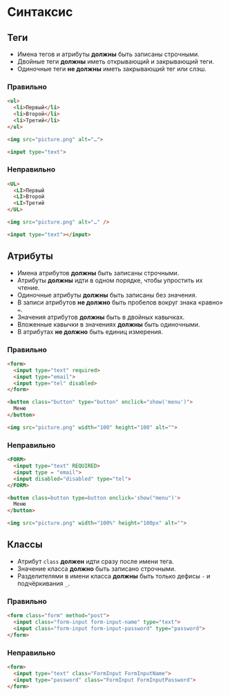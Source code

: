 # Синтаксис

## Теги

- Имена тегов и атрибуты **должны** быть записаны строчными.
- Двойные теги **должны** иметь открывающий и закрывающий теги.
- Одиночные теги **не должны** иметь закрывающий тег или слэш.

### Правильно

```html
<ul>
  <li>Первый</li>
  <li>Второй</li>
  <li>Третий</li>
</ul>

<img src="picture.png" alt="…">

<input type="text">
```

### Неправильно

```html
<UL>
  <LI>Первый
  <LI>Второй
  <LI>Третий
</UL>

<img src="picture.png" alt="…" />

<input type="text"></input>
```

## Атрибуты

- Имена атрибутов **должны** быть записаны строчными.
- Атрибуты **должны** идти в одном порядке, чтобы упростить их чтение.
- Одиночные атрибуты **должны** быть записаны без значения.
- В записи атрибутов **не должно** быть пробелов вокруг знака «равно» `=`.
- Значения атрибутов **должны** быть в двойных кавычках.
- Вложенные кавычки в значениях **должны** быть одиночными.
- В атрибутах **не должно** быть единиц измерения.

### Правильно

```html
<form>
  <input type="text" required>
  <input type="email">
  <input type="tel" disabled>
</form>

<button class="button" type="button" onclick="show('menu')">
  Меню
</button>

<img src="picture.png" width="100" height="100" alt="">
```

### Неправильно

```html
<FORM>
  <input type="text" REQUIRED>
  <input type = "email">
  <input disabled="disabled" type="tel">
</FORM>

<button class=button type=button onclick='show("menu")'>
  Меню
</button>

<img src="picture.png" width="100%" height="100px" alt="">
```

## Классы

- Атрибут `class` **должен** идти сразу после имени тега.
- Значение класса **должно** быть записано строчными.
- Разделителями в имени класса **должны** быть только дефисы `-` и подчёркивания `_`.

### Правильно

```html
<form class="form" method="post">
  <input class="form-input form-input-name" type="text">
  <input class="form-input form-input-password" type="password">
</form>
```

### Неправильно

```html
<form>
  <input type="text" class="FormInput FormInputName">
  <input type="password" class="FormInput FormInputPassword">
</form>
```
